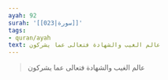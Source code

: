 ```yaml
---
ayah: 92
surah: '[[023|سورة]]'
tags:
- quran/ayah
text: عالم الغيب والشهادة فتعالى عما يشركون
---
```

> عالم الغيب والشهادة فتعالى عما يشركون
